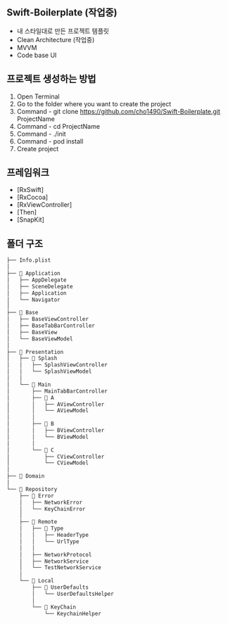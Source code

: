 ## Swift-Boilerplate (작업중)
- 내 스타일대로 만든 프로젝트 템플릿
- Clean Architecture (작업중)
- MVVM
- Code base UI


## 프로젝트 생성하는 방법
1. Open Terminal
2. Go to the folder where you want to create the project
3. Command - git clone https://github.com/cho1490/Swift-Boilerplate.git ProjectName
4. Command - cd ProjectName
5. Command - ./init
6. Command - pod install
7. Create project

## 프레임워크
 - [RxSwift]
 - [RxCocoa]
 - [RxViewController]
 - [Then]
 - [SnapKit]
 
## 폴더 구조
```bash
├── Info.plist
│
├── 📂 Application
│   ├── AppDelegate
│   ├── SceneDelegate
│   ├── Application
│   └── Navigator
│ 
├── 📂 Base
│   ├── BaseViewController
│   ├── BaseTabBarController
│   ├── BaseView
│   └── BaseViewModel
│
├── 📂 Presentation
│   ├── 📂 Splash
│   │   ├── SplashViewController
│   │   └── SplashViewModel
│   │   
│   └── 📂 Main
│       ├── MainTabBarController
│       ├── 📂 A
│       │   ├── AViewController
│       │   └── AViewModel
│       │
│       ├── 📂 B
│       │   ├── BViewController
│       │   └── BViewModel
│       │
│       └── 📂 C
│           ├── CViewController
│           └── CViewModel
│
├── 📂 Domain
│
└── 📂 Repository
    ├── 📂 Error
    │   ├── NetworkError
    │   └── KeyChainError
    │
    ├── 📂 Remote
    │   ├── 📂 Type
    │   │   ├── HeaderType
    │   │   └── UrlType
    │   │
    │   ├── NetworkProtocol
    │   ├── NetworkService
    │   └── TestNetworkService 
    │   
    └── 📂 Local
        ├── 📂 UserDefaults 
        │   └── UserDefaultsHelper
        │
        └── 📂 KeyChain
            └── KeychainHelper
 
``` 

